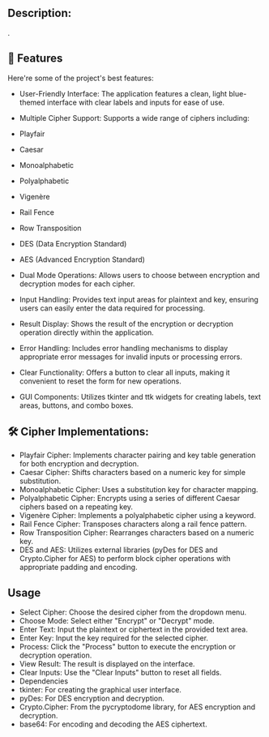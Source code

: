 ## Description:
<p id="description">.</p>


<h2>🧐 Features</h2>

Here're some of the project's best features:

* User-Friendly Interface: The application features a clean, light blue-themed interface with clear labels and inputs for ease of use.
  
* Multiple Cipher Support: Supports a wide range of ciphers including:
  
* Playfair
* Caesar
* Monoalphabetic
* Polyalphabetic
* Vigenère
* Rail Fence
* Row Transposition
* DES (Data Encryption Standard)
* AES (Advanced Encryption Standard)
  
* Dual Mode Operations: Allows users to choose between encryption and decryption modes for each cipher.
  
* Input Handling: Provides text input areas for plaintext and key, ensuring users can easily enter the data required for processing.
  
* Result Display: Shows the result of the encryption or decryption operation directly within the application.
  
* Error Handling: Includes error handling mechanisms to display appropriate error messages for invalid inputs or processing errors.
  
* Clear Functionality: Offers a button to clear all inputs, making it convenient to reset the form for new operations.
  
* GUI Components: Utilizes tkinter and ttk widgets for creating labels, text areas, buttons, and combo boxes.
  



## 🛠️ Cipher Implementations:

* Playfair Cipher: Implements character pairing and key table generation for both encryption and decryption.
* Caesar Cipher: Shifts characters based on a numeric key for simple substitution.
* Monoalphabetic Cipher: Uses a substitution key for character mapping.
* Polyalphabetic Cipher: Encrypts using a series of different Caesar ciphers based on a repeating key.
* Vigenère Cipher: Implements a polyalphabetic cipher using a keyword.
* Rail Fence Cipher: Transposes characters along a rail fence pattern.
* Row Transposition Cipher: Rearranges characters based on a numeric key.
* DES and AES: Utilizes external libraries (pyDes for DES and Crypto.Cipher for AES) to perform block cipher operations with appropriate padding and encoding.



## Usage
* Select Cipher: Choose the desired cipher from the dropdown menu.
* Choose Mode: Select either "Encrypt" or "Decrypt" mode.
* Enter Text: Input the plaintext or ciphertext in the provided text area.
* Enter Key: Input the key required for the selected cipher.
* Process: Click the "Process" button to execute the encryption or decryption operation.
* View Result: The result is displayed on the interface.
* Clear Inputs: Use the "Clear Inputs" button to reset all fields.
* Dependencies
* tkinter: For creating the graphical user interface.
* pyDes: For DES encryption and decryption.
* Crypto.Cipher: From the pycryptodome library, for AES encryption and decryption.
* base64: For encoding and decoding the AES ciphertext.
